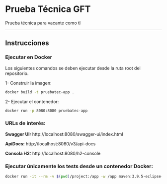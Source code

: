 # Prueba Técnica GFT
Prueba técnica para vacante como tl

---

## **Instrucciones**

### **Ejecutar en Docker**

Los siguientes comandos se deben ejecutar desde la ruta root del repositorio.

1- Construir la imagen:
```bash
docker build -t pruebatec-app .
```

2- Ejecutar el contenedor:
```bash
docker run -p 8080:8080 pruebatec-app
```

### URLs de interés:

**Swagger UI:** http://localhost:8080/swagger-ui/index.html

**ApiDocs:** http://localhost:8080/v3/api-docs

**Consola H2:** http://localhost:8080/h2-console

### Ejecutar únicamente los tests desde un contenedor Docker:

```bash
docker run -it --rm -v $(pwd)/project:/app -w /app maven:3.9.5-eclipse-temurin-21 mvn test
```